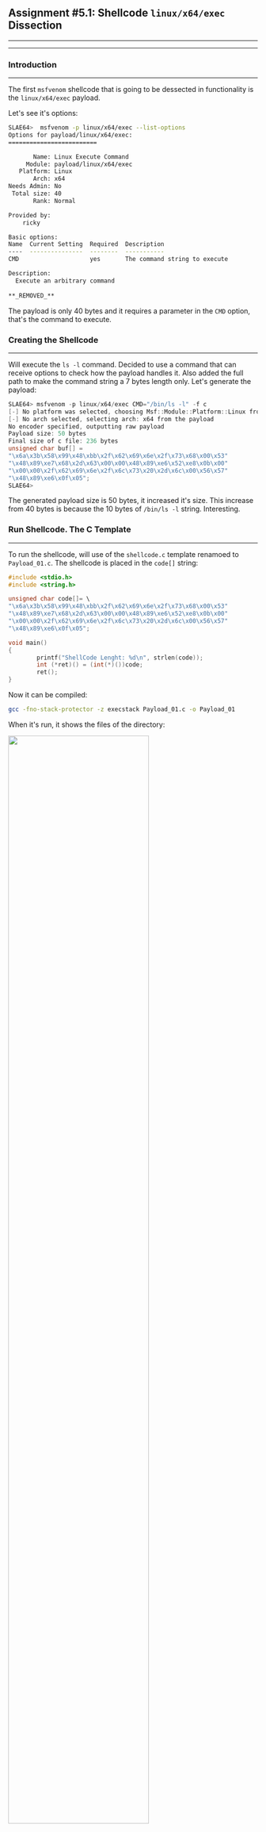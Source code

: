 ## Assignment #5.1: Shellcode `linux/x64/exec` Dissection
---
---
### Introduction
---
The first `msfvenom` shellcode that is going to be dessected in functionality is the `linux/x64/exec` payload.

Let's see it's options:
```bash
SLAE64>  msfvenom -p linux/x64/exec --list-options
Options for payload/linux/x64/exec:
=========================

       Name: Linux Execute Command
     Module: payload/linux/x64/exec
   Platform: Linux
       Arch: x64
Needs Admin: No
 Total size: 40
       Rank: Normal

Provided by:
    ricky

Basic options:
Name  Current Setting  Required  Description
----  ---------------  --------  -----------
CMD                    yes       The command string to execute

Description:
  Execute an arbitrary command
  
**_REMOVED_**
```
The payload is only 40 bytes and it requires a parameter in the `CMD` option, that's the command to execute. 

### Creating the Shellcode
---
Will execute the `ls -l` command. Decided to use a command that can receive options to check how the payload handles it. Also added the full path to make the command string a 7 bytes length only. Let's generate the payload:
```c
SLAE64> msfvenom -p linux/x64/exec CMD="/bin/ls -l" -f c
[-] No platform was selected, choosing Msf::Module::Platform::Linux from the payload
[-] No arch selected, selecting arch: x64 from the payload
No encoder specified, outputting raw payload
Payload size: 50 bytes
Final size of c file: 236 bytes
unsigned char buf[] = 
"\x6a\x3b\x58\x99\x48\xbb\x2f\x62\x69\x6e\x2f\x73\x68\x00\x53"
"\x48\x89\xe7\x68\x2d\x63\x00\x00\x48\x89\xe6\x52\xe8\x0b\x00"
"\x00\x00\x2f\x62\x69\x6e\x2f\x6c\x73\x20\x2d\x6c\x00\x56\x57"
"\x48\x89\xe6\x0f\x05";
SLAE64> 

```
The generated payload size is 50 bytes, it increased it's size. This increase from 40 bytes is because the 10 bytes of `/bin/ls -l` string. Interesting.

### Run Shellcode. The C Template
---
To run the shellcode, will use of the `shellcode.c` template renamoed to `Payload_01.c`. The shellcode is placed in the `code[]` string:
```c
#include <stdio.h>
#include <string.h>

unsigned char code[]= \
"\x6a\x3b\x58\x99\x48\xbb\x2f\x62\x69\x6e\x2f\x73\x68\x00\x53"
"\x48\x89\xe7\x68\x2d\x63\x00\x00\x48\x89\xe6\x52\xe8\x0b\x00"
"\x00\x00\x2f\x62\x69\x6e\x2f\x6c\x73\x20\x2d\x6c\x00\x56\x57"
"\x48\x89\xe6\x0f\x05";

void main()
{
        printf("ShellCode Lenght: %d\n", strlen(code));
        int (*ret)() = (int(*)())code;
        ret();
}
```
Now it can be compiled:
```bash
gcc -fno-stack-protector -z execstack Payload_01.c -o Payload_01
```
When it's run, it shows the files of the directory:

<img src="https://galminyana.github.io/img/A051_Shellcode_Run.png" width="75%" height="75%">

### `objdump`: First Approach
---
Once we get the executable, will use `objdump` to disassemble the ASM code. As `objdump` disassembles the code by sections, the one of interest is the `<code>` section. Is the one containing the shellcode:

```asm
SLAE64> objdump -M intel -D Payload_01

**_REMOVED_**

0000000000004060 <code>:
    4060:	6a 3b                	push   0x3b
    4062:	58                   	pop    rax
    4063:	99                   	cdq    
    4064:	48 bb 2f 62 69 6e 2f 	movabs rbx,0x68732f6e69622f
    406b:	73 68 00 
    406e:	53                   	push   rbx
    406f:	48 89 e7             	mov    rdi,rsp
    4072:	68 2d 63 00 00       	push   0x632d
    4077:	48 89 e6             	mov    rsi,rsp
    407a:	52                   	push   rdx
    407b:	e8 0b 00 00 00       	call   408b <code+0x2b>
    4080:	2f                   	(bad)  
    4081:	62                   	(bad)  
    4082:	69 6e 2f 6c 73 20 2d 	imul   ebp,DWORD PTR [rsi+0x2f],0x2d20736c
    4089:	6c                   	ins    BYTE PTR es:[rdi],dx
    408a:	00 56 57             	add    BYTE PTR [rsi+0x57],dl
    408d:	48 89 e6             	mov    rsi,rsp
    4090:	0f 05                	syscall 
	...

**_REMOVED_**

SLAE64> 
```
Interesting that `objdump` detects some instructions as `(bad)`. Will have to check it.

### The Fun: GDB Analysis
---
After opening the file in `gdb` and set the `set disassembly-flavor intel`, a breakpoint is placed in `*&code` address. This is where the shellcode is placed and can start debugging just from there. Once the breakpoint is `set`, the `run` comand execs the code until reaching theit. Now if `disassemble` the code will show the payload code:
```asm
SLAE64> gdb ./Payload_01
GNU gdb (Debian 8.2.1-2+b3) 8.2.1

**_REMOVED_**

Reading symbols from ./Payload_01...(no debugging symbols found)...done.
(gdb) set disassembly-flavor intel
(gdb) break *&code
Breakpoint 1 at 0x4060
(gdb) run
Starting program: /root/SLAE64/Exam/Assignment05/Payload_01 
ShellCode Lenght: 13

Breakpoint 1, 0x0000555555558060 in code ()
(gdb) disassemble 
Dump of assembler code for function code:
=> 0x0000555555558060 <+0>:	push   0x3b
   0x0000555555558062 <+2>:	pop    rax
   0x0000555555558063 <+3>:	cdq    
   0x0000555555558064 <+4>:	movabs rbx,0x68732f6e69622f          <==
   0x000055555555806e <+14>:	push   rbx
   0x000055555555806f <+15>:	mov    rdi,rsp
   0x0000555555558072 <+18>:	push   0x632d                        <==
   0x0000555555558077 <+23>:	mov    rsi,rsp
   0x000055555555807a <+26>:	push   rdx
   0x000055555555807b <+27>:	call   0x55555555808b <code+43>     
   0x0000555555558080 <+32>:	(bad)  
   0x0000555555558081 <+33>:	(bad)  
   0x0000555555558082 <+34>:	imul   ebp,DWORD PTR [rsi+0x2f],0x2d20736c
   0x0000555555558089 <+41>:	ins    BYTE PTR es:[rdi],dx
   0x000055555555808a <+42>:	add    BYTE PTR [rsi+0x57],dl
   0x000055555555808d <+45>:	mov    rsi,rsp
   0x0000555555558090 <+48>:	syscall 
   0x0000555555558092 <+50>:	add    BYTE PTR [rax],al
End of assembler dump.
(gdb) 
```
In the code, can see that some hex values are stored in registers and then in the stack. Let's convert all those hex values to get any clue of what the shellcode does. For that Python is used to convert and reverse values:
```python
>>> "68732f6e69622f".decode('hex')[::-1]
'/bin/sh'
>>> "632d".decode('hex')[::-1]
'-c'
>>> 
```
Those values from lines +4 and +18 of the code are the command that the payload uses to execute the defined `CMD` command. Still have to find where the choosen command is stored. Let's review the content of memory positions for the `(bad)` instructions. Those instructions are in positions `0x0000555555558080` and `0x0000555555558081`. Let's get the contents with `gdb`:
```asm
   0x000055555555807b <+27>:	call   0x55555555808b <code+43>
   0x0000555555558080 <+32>:	(bad)                                        <==
   0x0000555555558081 <+33>:	(bad)                                        <==
   0x0000555555558082 <+34>:	imul   ebp,DWORD PTR [rsi+0x2f],0x2d20736c   
   0x0000555555558089 <+41>:	ins    BYTE PTR es:[rdi],dx
   0x000055555555808a <+42>:	add    BYTE PTR [rsi+0x57],dl
   0x000055555555808d <+45>:	mov    rsi,rsp
   0x0000555555558090 <+48>:	syscall 
   0x0000555555558092 <+50>:	add    BYTE PTR [rax],al
End of assembler dump.
(gdb) x/xg 0x0000555555558080
0x555555558080 <code+32>:	0x20736c2f6e69622f
(gdb) x/2xg 0x0000555555558080
0x555555558080 <code+32>:	0x20736c2f6e69622f	0xe689485756006c2d
(gdb) 
```
Let's check what's this hex values `0x20736c2f6e69622f` and `0xe689485756006c2d` are:
```python
>>> "20736c2f6e69622f".decode('hex')[::-1]
'/bin/ls '
>>> "e689485756006c2d".decode('hex')[::-1]
'-l\x00VWH\x89\xe6'
>>> 
```
Here is the command `/bin/ls -l` stored in 10 bytes plus a NULL for the end of the string. Found it, it's stored in the `.text` section when the payload is created by `msfvenom`. The rest of the contents, `\x00VWH\x89\xe6` are the code instructions. With this, discovered why the mess in the code with the `(bad)` as it's for storing the command. 

> At this point we know that `/bin/sh -c` is stored in the stack, and the `/bin/ls -l` in the `.text` section in the 

Going further, a `syscall` instruction is made. Let's get which one is and what are it's parameters. Reviewing the code, the instructions at +0 and +2 assigns the `0x3b` value to RAX, the register to define the syscall number. This value is decimal 59 that stands for the `execve` syscall:
```asm
Dump of assembler code for function code:
=> 0x0000555555558060 <+0>:	push   0x3b   <==  Syscall Number
   0x0000555555558062 <+2>:	pop    rax    <==
   0x0000555555558063 <+3>:	cdq    
**_REMOVED_**
   0x0000555555558092 <+50>:	add    BYTE PTR [rax],al
End of assembler dump.
(gdb) 
```
From `execve` manpage:
```c
int  execve  (const  char  *filename,  const  char *argv [], const char *envp[]);
```
In assembly, params for this syscall are mapped to the following registers:
- RDI for `const  char  *filename`. This has to be the pointer to the `/bin/sh` command that's stored in the stack.
- RSI for `const  char *argv []`. The pointer to the address of the parameters for the command, in this case parameters are `/bin/sh` itself and `-c`.
- RDX for `const char *envp[]`. This value will be NULL (`0x0000000000000000`).

This is done in the following line codes:
```asm
(gdb) disassemble 
Dump of assembler code for function code:
**_REMOVED_**
   0x0000555555558063 <+3>:	cdq                 <== RDX <- 0x00
   0x0000555555558064 <+4>:	movabs rbx,0x68732f6e69622f
   0x000055555555806e <+14>:	push   rbx          <== Stores /bin/sh
   0x000055555555806f <+15>:	mov    rdi,rsp      <== RSP has the pointer to /bin/sh, puts it in RDI
   0x0000555555558072 <+18>:	push   0x632d
   0x0000555555558077 <+23>:	mov    rsi,rsp      <== Second parameter
**_REMOVED_**
End of assembler dump.
(gdb) 
```
At this point just something not so clear, the second parameter. Let's think about the `call` instruction on +27. How does `call` work:

1. Stores de Address of next instruction in the stack
2. Increments RSP
3. Jumps to the address

This means that once the instruction at +27 (`call 0x55555555808b <code+43>`) executes, the address of the parameters (`/bin/ls -l`) for the `execve` syscall are stored in the Stack and pointed by RSP. Hence why the instruction at +43 (`mov rsi,rsp`) is just before the `syscall`, to place the value of the adress containing the adress for the parameters:
```asm
(gdb) disassemble
**_REMOVED_**
0x000055555555807a <+26>:	push   rdx
0x000055555555807b <+27>:	call   0x55555555808b <code+43>     <== Pushes in stack the address of second parameter
0x0000555555558080 <+32>:	(bad)  
0x0000555555558081 <+33>:	(bad)  
0x0000555555558082 <+34>:	imul   ebp,DWORD PTR [rsi+0x2f],0x2d20736c
0x0000555555558089 <+41>:	ins    BYTE PTR es:[rdi],dx
0x000055555555808a <+42>:	add    BYTE PTR [rsi+0x57],dl
0x000055555555808d <+45>:	mov    rsi,rsp                      <== RSI <- Address of address containing the parameter string
0x0000555555558090 <+48>:	syscall 
**_REMOVED_^^
(gdb)
```
The call jumps to +43 (`0x55555555808b`), and there, the code does "something" to continue and finally end at +45 to execute the `mov rsi, rsp` to definitelly place the second parameter into RSI for the syscall. Here `gdb` probably is not properly disassembling, because the `call` goes to +43 while at +42 there is an `add`. 

One step more, run the code step by step and see what we can find out. Will do the following steps to get the info about register status during the execution and see if it's values are the right ones and match with the values of them just before `syscall`: 

1. Get the original value of **RSP** when the shellcode begins, and take well note of it: **0x7fffffffe758**
```asm
(gdb) disassemble 
Dump of assembler code for function code:
=> 0x0000555555558060 <+0>:	push   0x3b
**_REMOVED_** 
   0x0000555555558090 <+48>:	syscall 
   0x0000555555558092 <+50>:	add    BYTE PTR [rax],al
End of assembler dump.
(gdb) info registers rsp
rsp            0x7fffffffe758      0x7fffffffe758
(gdb) 
```
2. `stepi`'ing instructions at +0 and +2, **RAX** gets the syscall number as it's value, **`0x3b`**. This value has to be the same just before the syscall. Also at +3 **RDX** gets value **0x00** by the `cdq`.
```asm
(gdb) stepi
0x0000555555558062 in code ()
(gdb) stepi
0x0000555555558063 in code ()
(gdb) disassemble 
Dump of assembler code for function code:
   0x0000555555558060 <+0>:	push   0x3b
   0x0000555555558062 <+2>:	pop    rax
=> 0x0000555555558063 <+3>:	cdq    
**_REMOVED_**
End of assembler dump.
(gdb) info registers rax
rax            0x3b                59
(gdb) 
```
3. `stepi`'ing +4 and +14 pushes the `"/bin/sh",0x00` string in the stack. Here the original **RSP** would decrease 8 positions it's value to **`0x7fffffffe750`** (the 8 bytes pushed in the string). 
```asm
(gdb) stepi
0x000055555555806f in code ()
(gdb) disassemble 
**_REMOVED_**
   0x0000555555558064 <+4>:	movabs rbx,0x68732f6e69622f
   0x000055555555806e <+14>:	push   rbx                  <== "/bin/sh",0x00 o the stack
=> 0x000055555555806f <+15>:	mov    rdi,rsp              
**_REMOVED__*
End of assembler dump.
(gdb) info registers rsp
rsp            0x7fffffffe750      0x7fffffffe750
(gdb) x/1xg $rsp
0x7fffffffe750:	0x0068732f6e69622f
(gdb) x/s $rsp
0x7fffffffe750:	"/bin/sh"
(gdb) 
```` 
4. **RDI** register gets the address **`0x7fffffffe750`**, that is the memory position storing the `/bin/sh` command string first parameter of `execve`). The **RDI** value has to be **`0x7fffffffe750`**. Everything looks fine by now:
```asm
(gdb) disassemble 
**_REMOVED_**
   0x000055555555806e <+14>:	push   rbx
   0x000055555555806f <+15>:	mov    rdi,rsp
=> 0x0000555555558072 <+18>:	push   0x632d
**_REMOVED_**
End of assembler dump.
(gdb) info registers rsp
rsp            0x7fffffffe750      0x7fffffffe750
(gdb) info registers rdi
rdi            0x7fffffffe750      140737488349008
(gdb) x/s $rsp
0x7fffffffe750:	"/bin/sh"
(gdb) 
```
5. Next, the `-c` string as the command parameter has to be also stacked. **RSP** updates to point now to **`0x7fffffffe748`**, and the top of the stack contains the string `"-c"`:
```asm
(gdb) stepi
0x0000555555558077 in code ()
(gdb) disassemble 
Dump of assembler code for function code:
**_REMOVED_**
   0x0000555555558072 <+18>:	push   0x632d
=> 0x0000555555558077 <+23>:	mov    rsi,rsp
**_REMOVED_**
End of assembler dump.
(gdb) info registers rsp 
rsp            0x7fffffffe748      0x7fffffffe748
(gdb) x/s $rsp
0x7fffffffe748:	"-c"
(gdb) 
```
6. Next instruction, saves the value of **RSP** into **RSI**. Now **RSI** has te value **`0x7fffffffe748`**, pointing to the address of the first parameter for the command:
```asm
(gdb) stepi
0x000055555555807a in code ()
(gdb) disassemble 
**_REMOVED_**
   0x0000555555558077 <+23>:	mov    rsi,rsp
=> 0x000055555555807a <+26>:	push   rdx
**_REMOVED_**
End of assembler dump.
(gdb) info registers rsp rsi
rsp            0x7fffffffe748      0x7fffffffe748
rsi            0x7fffffffe748      140737488349000
(gdb) x/s $rsi
0x7fffffffe748:	"-c"
(gdb) 
```
7. **RDX** that contains a NULL is also `push`'ed, updating **RSP** value to **`0x7fffffffe740`**
```asm
(gdb) stepi
0x000055555555807b in code ()
(gdb) disassemble 
**_REMOVED_**
   0x000055555555807a <+26>:	push   rdx
=> 0x000055555555807b <+27>:	call   0x55555555808b <code+43>
**_REMOVED_**
End of assembler dump.
(gdb) info registers rsp
rsp            0x7fffffffe740      0x7fffffffe740
(gdb) x/xg $rsp
0x7fffffffe740:	0x0000000000000000
(gdb) 
```
8. Now go to the `call` instruction. After executes, **`0x0000555555558080`** should be stacked and **RSP** updated -8 positions, to **`0x7fffffffe738`**:
```asm
(gdb) stepi                                         <= stepi
0x000055555555808b in code ()                       <== Something strange done by gdb :-/
                                                     == But it's the address pointed by CALL
(gdb) info registers rsp 
rsp            0x7fffffffe738      0x7fffffffe738   <== RSP Updated
(gdb) x/x $rsp
0x7fffffffe738:	0x0000555555558080                  <== CALL saves the next instruction address in the stack. 
                                                     == For us is the address pointing to /bin/ls -l
(gdb) 
```
  This address **`0x0000555555558080`** stacked, is the string defined as the program to execute for the payload, that in the `execve` call would be the 3th parameter. Let's check if this address really points to the `"/bin/ls -l"` string:
  ```asm
  (gdb) x/s 0x0000555555558080
  0x555555558080 <code+32>:	"/bin/ls -l"
  (gdb)
  ```
9. Now we define a `hook-stop` to follow up the values of **RSP** and **RSI** as this last one is the register that still does not have the right value before the syscall. Now have to `stepi` blindly as `gdb` does not show the instruction when disassembles:

```asm
(gdb) define hook-stop
Type commands for definition of "hook-stop".
End with a line saying just "end".
>info registers rsi rsp
>x/xg $rsp
>end
(gdb) stepi                                           <== Another stepi
rsi            0x7fffffffe748      140737488349000    <== Still points to '-c'
rsp            0x7fffffffe730      0x7fffffffe730     <== 64 bits been pushed in the stack updating RSP
0x7fffffffe730:	0x00007fffffffe748
0x000055555555808c in code ()
(gdb) x/s $rsi
0x7fffffffe748:	"-c"                                  <== $RDI contais '-c'
(gdb) stepi                                           <== Another stepi
rsi            0x7fffffffe748      140737488349000
rsp            0x7fffffffe728      0x7fffffffe728     <== 64 bits more been pushed in the stack updating RSP
0x7fffffffe728:	0x00007fffffffe750
0x000055555555808d in code ()
(gdb) 
```
  At this point `gdb` recovered and next instruction to execute will be +45 `mov rsi, rsp`. 
  ```asm
  (gdb) disassemble 
  Dump of assembler code for function code:
     0x0000555555558060 <+0>:	push   0x3b
     0x0000555555558062 <+2>:	pop    rax
     0x0000555555558063 <+3>:	cdq    
     0x0000555555558064 <+4>:	movabs rbx,0x68732f6e69622f
     0x000055555555806e <+14>:	push   rbx
     0x000055555555806f <+15>:	mov    rdi,rsp
     0x0000555555558072 <+18>:	push   0x632d
     0x0000555555558077 <+23>:	mov    rsi,rsp
     0x000055555555807a <+26>:	push   rdx
     0x000055555555807b <+27>:	call   0x55555555808b <code+43>
     0x0000555555558080 <+32>:	(bad)  
     0x0000555555558081 <+33>:	(bad)  
     0x0000555555558082 <+34>:	imul   ebp,DWORD PTR [rsi+0x2f],0x2d20736c
     0x0000555555558089 <+41>:	ins    BYTE PTR es:[rdi],dx
     0x000055555555808a <+42>:	add    BYTE PTR [rsi+0x57],dl
  => 0x000055555555808d <+45>:	mov    rsi,rsp
     0x0000555555558090 <+48>:	syscall 
     0x0000555555558092 <+50>:	add    BYTE PTR [rax],al
  End of assembler dump.
  (gdb) 
  ```
##### Let's do a break in the debugging...
...to check every register and stack contents, for everything looks as it should. 
As had to blindly `stepi` by two instructions, need to ensure that values for the registers are the ones that should be for the analysis being done until now:

- RAX : 0x3b

```asm
(gdb) info registers rax 
rax            0x3b                59
(gdb) 
```

- RDI : 0x7fffffffe750  ==> Address of /bin/sh

```asm
(gdb) info registers rax 
rax            0x3b                59
(gdb) info registers rdi
rdi            0x7fffffffe750      140737488349008
(gdb) x/s $rdi
0x7fffffffe750:	"/bin/sh"
(gdb) 
```

- RSI : 0x7fffffffe748  ==> Address of '-c' in the stack

```asm
(gdb) info registers rsi
rsi            0x7fffffffe748      140737488349000
(gdb) x/s $rsi
0x7fffffffe748:	"-c"
(gdb) 
```

- RDX : 0x00

```asm
(gdb) info registers rdx
rdx            0x0                 0
(gdb) 
```
##### End break
All looks good, the part where had to `stepi` blindly, didnt change the original values of the registers. But also, in that blind code, some values been pushed in the stack in the right order required by the stack technique for `execve` syscall:
- **`0x00007fffffffe750`**  that's the memory address for `/bin/sh` :
```asm
(gdb) x/x $rsp
0x7fffffffe728:	0x00007fffffffe750
(gdb) x/s 0x00007fffffffe750
0x7fffffffe750:	"/bin/sh"
(gdb) 
```
- **`0x00007fffffffe748`** that's the memory address for  `-c` :
```asm
(gdb) x/xg 0x7fffffffe730
0x7fffffffe730:	0x00007fffffffe748
(gdb) x/s 0x00007fffffffe748
0x7fffffffe748:	"-c"
(gdb) 
```

9. Let's `stepi`, this is where definitelly **RSI** get's the pointer to the second parameter for the `execve` syscall.
```asm
(gdb) stepi
0x0000555555558090 in code ()
(gdb) disassemble 
**_REMOVED__**
   0x000055555555808d <+45>:	mov    rsi,rsp
=> 0x0000555555558090 <+48>:	syscall 
   0x0000555555558092 <+50>:	add    BYTE PTR [rax],al
End of assembler dump.
(gdb) info registers rsi rsp
rsi            0x7fffffffe728      140737488348968        <== Same value as RSP
rsp            0x7fffffffe728      0x7fffffffe728
(gdb) 
```
Let's ensure that the **RSI** register points to the start of the 














### GitHub Repo Files
---
The [GitHub Repo](https://github.com/galminyana/SLAE64/tree/main/Assignment05) for this assignment contains the following files:

- [Payload_01.c](https://github.com/galminyana/SLAE64/blob/main/Assignment05/Payload_01.c) : The C file cloned from `shellcode.c` to execute the `linux/x64/exec` shellcode
- [Payload_02.c](https://github.com/galminyana/SLAE64/blob/main/Assignment05/Payload_02.c) : The C file cloned from `shellcode.c` to execute the shellcode
- [Payload_03.c](https://github.com/galminyana/SLAE64/blob/main/Assignment05/Payload_03.c) : The C file cloned from `shellcode.c` to execute the shellcode

### The End
---
This pages have been created for completing the requirements of the [SecurityTube Linux Assembly Expert certification](http://www.securitytube-training.com/online-courses/x8664-assembly-and-shellcoding-on-linux/index.html).

Student ID: PA-14628
 
